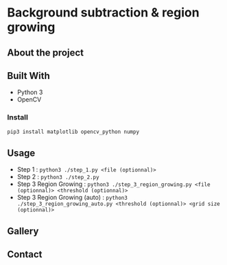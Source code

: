 # Background subtraction & region growing

## About the project

## Built With

* Python 3
* OpenCV

### Install

```bash
pip3 install matplotlib opencv_python numpy
```

## Usage

* Step 1 : `python3 ./step_1.py <file (optionnal)> `
* Step 2 : `python3 ./step_2.py`
* Step 3 Region Growing : `python3 ./step_3_region_growing.py <file (optionnal)> <threshold (optionnal)>`
* Step 3 Region Growing (auto) : `python3 ./step_3_region_growing_auto.py <threshold (optionnal)> <grid size (optionnal)>`


## Gallery

## Contact